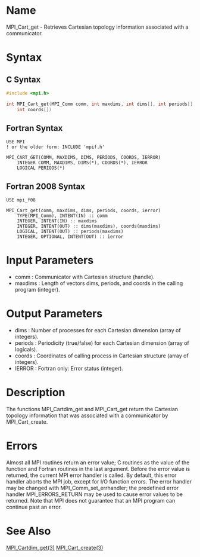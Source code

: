 # Name

MPI_Cart_get - Retrieves Cartesian topology information associated
with a communicator.

# Syntax

## C Syntax
 
```C
#include <mpi.h>

int MPI_Cart_get(MPI_Comm comm, int maxdims, int dims[], int periods[],
    int coords[])
```


## Fortran Syntax

```Fortran
USE MPI
! or the older form: INCLUDE 'mpif.h'

MPI_CART_GET(COMM, MAXDIMS, DIMS, PERIODS, COORDS, IERROR)
    INTEGER	COMM, MAXDIMS, DIMS(*), COORDS(*), IERROR
    LOGICAL	PERIODS(*)
```


## Fortran 2008 Syntax

```Fortran
USE mpi_f08

MPI_Cart_get(comm, maxdims, dims, periods, coords, ierror)
    TYPE(MPI_Comm), INTENT(IN) :: comm
    INTEGER, INTENT(IN) :: maxdims
    INTEGER, INTENT(OUT) :: dims(maxdims), coords(maxdims)
    LOGICAL, INTENT(OUT) :: periods(maxdims)
    INTEGER, OPTIONAL, INTENT(OUT) :: ierror
```


# Input Parameters

* comm : Communicator with Cartesian structure (handle).
* maxdims : Length of vectors dims, periods, and coords in the calling program
(integer).

# Output Parameters

* dims : Number of processes for each Cartesian dimension (array of
integers).
* periods : Periodicity (true/false) for each Cartesian dimension (array of
logicals).
* coords : Coordinates of calling process in Cartesian structure (array of
integers).
* IERROR : Fortran only: Error status (integer).

# Description

The functions MPI_Cartdim_get and MPI_Cart_get return the Cartesian
topology information that was associated with a communicator by
MPI_Cart_create.

# Errors

Almost all MPI routines return an error value; C routines as the value
of the function and Fortran routines in the last argument.
Before the error value is returned, the current MPI error handler is
called. By default, this error handler aborts the MPI job, except for
I/O function errors. The error handler may be changed with
MPI_Comm_set_errhandler; the predefined error handler MPI_ERRORS_RETURN
may be used to cause error values to be returned. Note that MPI does not
guarantee that an MPI program can continue past an error.

# See Also

[MPI_Cartdim_get(3)](MPI_Cartdim_get.html)
[MPI_Cart_create(3)](MPI_Cart_create.html)
